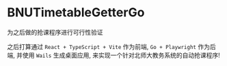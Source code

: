 # BNUTimetableGetterGo
为之后做的抢课程序进行可行性验证

之后打算通过 `React + TypeScript + Vite` 作为前端, `Go + Playwright` 作为后端, 并使用 `Wails` 生成桌面应用, 来实现一个针对北师大教务系统的自动抢课程序!